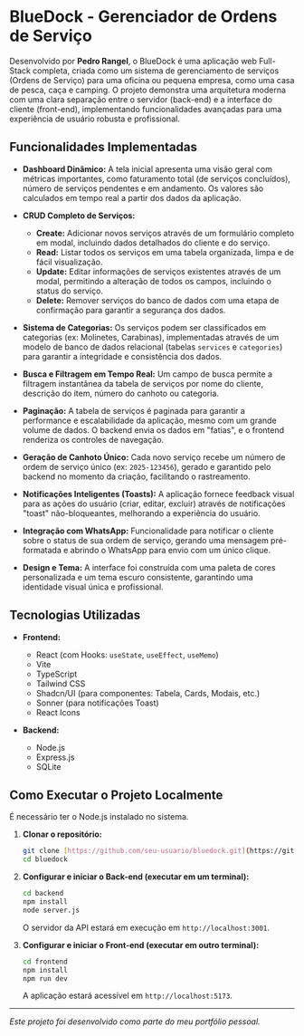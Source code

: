 # BlueDock - Gerenciador de Ordens de Serviço

Desenvolvido por **Pedro Rangel**, o BlueDock é uma aplicação web Full-Stack completa, criada como um sistema de gerenciamento de serviços (Ordens de Serviço) para uma oficina ou pequena empresa, como uma casa de pesca, caça e camping. O projeto demonstra uma arquitetura moderna com uma clara separação entre o servidor (back-end) e a interface do cliente (front-end), implementando funcionalidades avançadas para uma experiência de usuário robusta e profissional.

## Funcionalidades Implementadas

- **Dashboard Dinâmico:** A tela inicial apresenta uma visão geral com métricas importantes, como faturamento total (de serviços concluídos), número de serviços pendentes e em andamento. Os valores são calculados em tempo real a partir dos dados da aplicação.

- **CRUD Completo de Serviços:**
  - **Create:** Adicionar novos serviços através de um formulário completo em modal, incluindo dados detalhados do cliente e do serviço.
  - **Read:** Listar todos os serviços em uma tabela organizada, limpa e de fácil visualização.
  - **Update:** Editar informações de serviços existentes através de um modal, permitindo a alteração de todos os campos, incluindo o status do serviço.
  - **Delete:** Remover serviços do banco de dados com uma etapa de confirmação para garantir a segurança dos dados.

- **Sistema de Categorias:** Os serviços podem ser classificados em categorias (ex: Molinetes, Carabinas), implementadas através de um modelo de banco de dados relacional (tabelas `services` e `categories`) para garantir a integridade e consistência dos dados.

- **Busca e Filtragem em Tempo Real:** Um campo de busca permite a filtragem instantânea da tabela de serviços por nome do cliente, descrição do item, número do canhoto ou categoria.

- **Paginação:** A tabela de serviços é paginada para garantir a performance e escalabilidade da aplicação, mesmo com um grande volume de dados. O backend envia os dados em "fatias", e o frontend renderiza os controles de navegação.

- **Geração de Canhoto Único:** Cada novo serviço recebe um número de ordem de serviço único (ex: `2025-123456`), gerado e garantido pelo backend no momento da criação, facilitando o rastreamento.

- **Notificações Inteligentes (Toasts):** A aplicação fornece feedback visual para as ações do usuário (criar, editar, excluir) através de notificações "toast" não-bloqueantes, melhorando a experiência do usuário.

- **Integração com WhatsApp:** Funcionalidade para notificar o cliente sobre o status de sua ordem de serviço, gerando uma mensagem pré-formatada e abrindo o WhatsApp para envio com um único clique.

- **Design e Tema:** A interface foi construída com uma paleta de cores personalizada e um tema escuro consistente, garantindo uma identidade visual única e profissional.

## Tecnologias Utilizadas

- **Frontend:**
  - React (com Hooks: `useState`, `useEffect`, `useMemo`)
  - Vite
  - TypeScript
  - Tailwind CSS
  - Shadcn/UI (para componentes: Tabela, Cards, Modais, etc.)
  - Sonner (para notificações Toast)
  - React Icons

- **Backend:**
  - Node.js
  - Express.js
  - SQLite

## Como Executar o Projeto Localmente

É necessário ter o Node.js instalado no sistema.

1.  **Clonar o repositório:**
    ```bash
    git clone [https://github.com/seu-usuario/bluedock.git](https://github.com/seu-usuario/bluedock.git)
    cd bluedock
    ```

2.  **Configurar e iniciar o Back-end (executar em um terminal):**
    ```bash
    cd backend
    npm install
    node server.js
    ```
    O servidor da API estará em execução em `http://localhost:3001`.

3.  **Configurar e iniciar o Front-end (executar em outro terminal):**
    ```bash
    cd frontend
    npm install
    npm run dev
    ```
    A aplicação estará acessível em `http://localhost:5173`.

---
*Este projeto foi desenvolvido como parte do meu portfólio pessoal.*
